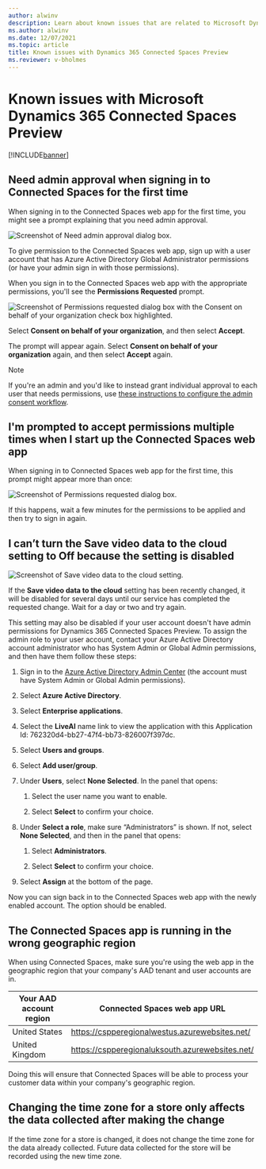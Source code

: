 ```yaml
---
author: alwinv
description: Learn about known issues that are related to Microsoft Dynamics 365 Connected Spaces Preview.
ms.author: alwinv
ms.date: 12/07/2021
ms.topic: article
title: Known issues with Dynamics 365 Connected Spaces Preview
ms.reviewer: v-bholmes
---
```


# Known issues with Microsoft Dynamics 365 Connected Spaces Preview

[!INCLUDE[banner](includes/banner.md)]

## Need admin approval when signing in to Connected Spaces for the first time

When signing in to the Connected Spaces web app for the first time, you might see a prompt explaining that you need admin approval.

![Screenshot of Need admin approval dialog box.](media/setup-need-admin-approval.jpg "Screenshot of Need admin approval dialog box")

To give permission to the Connected Spaces web app, sign up with a user account that has Azure Active Directory Global Administrator permissions (or have your admin sign in with those permissions). 

When you sign in to the Connected Spaces web app with the appropriate permissions, you'll see the **Permissions Requested** prompt.

![Screenshot of Permissions requested dialog box with the Consent on behalf of your organization check box highlighted.](media/setup-admin-consent.jpg "Screenshot of Permissions requested dialog box with the Consent on behalf of your organization check box highlighted")

Select **Consent on behalf of your organization**, and then select **Accept**.

The prompt will appear again. Select **Consent on behalf of your organization** again, and then select **Accept** again.

> [!NOTE]
> If you're an admin and you'd like to instead grant individual approval to each user that needs permissions, use [these instructions to configure the admin consent workflow](https://docs.microsoft.com/azure/active-directory/manage-apps/configure-admin-consent-workflow).

## I'm prompted to accept permissions multiple times when I start up the Connected Spaces web app

When signing in to Connected Spaces web app for the first time, this prompt might appear more than once:

![Screenshot of Permissions requested dialog box.](media/setup-permissions-requested.jpg "Screenshot of Permissions requested dialog box")

If this happens, wait a few minutes for the permissions to be applied and then try to sign in again.

## I can’t turn the Save video data to the cloud setting to Off because the setting is disabled
 
![Screenshot of Save video data to the cloud setting.](media/known-issues-cloud-storage.jpg "Screenshot of Save video data to the cloud setting")

If the **Save video data to the cloud** setting has been recently changed, it will be disabled for several days until our service has completed the requested change. Wait for a day or two and try again.

This setting may also be disabled if your user account doesn't have admin permissions for Dynamics 365 Connected Spaces Preview. To assign the admin role to your user account, contact your Azure Active Directory account administrator who has System Admin or Global Admin permissions, and then have them follow these steps:

1.	Sign in to the [Azure Active Directory Admin Center](https://aad.portal.azure.com/) (the account must have System Admin or Global Admin permissions).

2.	Select **Azure Active Directory**.

3.	Select **Enterprise applications**.

4.	Select the **LiveAI** name link to view the application with this Application Id: 762320d4-bb27-47f4-bb73-826007f397dc.

5.	Select **Users and groups**.

6.	Select **Add user/group**.

7.	Under **Users**, select **None Selected**. In the panel that opens:

    1.	Select the user name you want to enable.

    2.	Select **Select** to confirm your choice.

8.	Under **Select a role**, make sure “Administrators” is shown. If not, select **None Selected**, and then in the panel that opens:

    1.	Select **Administrators**.

    2.	Select **Select** to confirm your choice.

9.	Select **Assign** at the bottom of the page.

Now you can sign back in to the Connected Spaces web app with the newly enabled account. The option should be enabled.

## The Connected Spaces app is running in the wrong geographic region

When using Connected Spaces, make sure you're using the web app in the geographic region that your company's AAD tenant and user accounts are in.

| Your AAD account region | Connected Spaces web app URL |
| --- | --- |
| United States | https://cspperegionalwestus.azurewebsites.net/ |
| United Kingdom | https://cspperegionaluksouth.azurewebsites.net/ |

Doing this will ensure that Connected Spaces will be able to process your customer data within your company's geographic region.

## Changing the time zone for a store only affects the data collected after making the change

If the time zone for a store is changed, it does not change the time zone for the data already collected. Future data collected for the store will be recorded using the new time zone.


